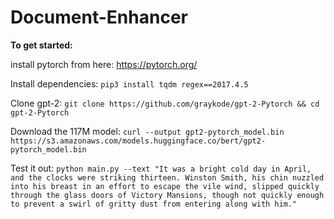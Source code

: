 # Document-Enhancer

**To get started:**

install pytorch from here: https://pytorch.org/

Install dependencies:
`pip3 install tqdm regex==2017.4.5`

Clone gpt-2:
```git clone https://github.com/graykode/gpt-2-Pytorch && cd gpt-2-Pytorch```

Download the 117M model:
`curl --output gpt2-pytorch_model.bin https://s3.amazonaws.com/models.huggingface.co/bert/gpt2-pytorch_model.bin`

Test it out:
`python main.py --text "It was a bright cold day in April, and the clocks were striking thirteen. Winston Smith, his chin nuzzled into his breast in an effort to escape the vile wind, slipped quickly through the glass doors of Victory Mansions, though not quickly enough to prevent a swirl of gritty dust from entering along with him."`
